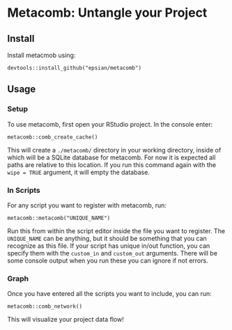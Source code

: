 # Metacomb: Untangle your Project

## Install

Install metacmob using:
```
devtools::install_github("epsian/metacomb")
```

## Usage

### Setup

To use metacomb, first open your RStudio project. In the console enter:

```
metacomb::comb_create_cache()
```

This will create a `./metacomb/` directory in your working directory, inside of which will be a SQLite database for metacomb. For now it is expected all paths are relative to this location. If you run this command again with the `wipe = TRUE` argument, it will empty the database.

### In Scripts

For any script you want to register with metacomb, run:

```
metacomb::metacomb("UNIQUE_NAME")
```

Run this from within the script editor inside the file you want to register. The `UNIQUE_NAME` can be anything, but it should be something that you can recognize as this file. If your script has unique in/out function, you can specify them with the `custom_in` and `custom_out` arguments. There will be some console output when you run these you can ignore if not errors.

### Graph

Once you have entered all the scripts you want to include, you can run:

```
metacomb::comb_network()
```

This will visualize your project data flow!
